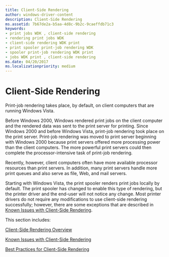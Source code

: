 ```yaml
---
title: Client-Side Rendering
author: windows-driver-content
description: Client-Side Rendering
ms.assetid: 7b67de2a-b5aa-4d8c-9b2c-9caeffdb71c3
keywords:
- print jobs WDK , client-side rendering
- rendering print jobs WDK
- client-side rendering WDK print
- print spooler print-job rendering WDK
- spooler print-job rendering WDK print
- jobs WDK print , client-side rendering
ms.date: 04/20/2017
ms.localizationpriority: medium
---
```


# Client-Side Rendering


Print-job rendering takes place, by default, on client computers that are running Windows Vista.

Before Windows 2000, Windows rendered print jobs on the client computer and the rendered data was sent to the print server for printing. Since Windows 2000 and before Windows Vista, print-job rendering took place on the print server. Print-job rendering was moved to print server beginning with Windows 2000 because print servers offered more processing power than the client computers. The more powerful print servers could then complete the processor-intensive task of print-job rendering.

Recently, however, client computers often have more available processor resources than print servers. In addition, many print servers handle more print queues and also serve as file, Web, and mail servers.

Starting with Windows Vista, the print spooler renders print jobs locally by default. The print spooler has changed to enable this type of rendering, but the printer driver and the end-user will not notice any change. Most printer drivers do not require any modifications to use client-side rendering successfully; however, there are some exceptions that are described in [Known Issues with Client-Side Rendering](known-issues-with-client-side-rendering.md).

This section includes:

[Client-Side Rendering Overview](client-side-rendering-overview.md)

[Known Issues with Client-Side Rendering](known-issues-with-client-side-rendering.md)

[Best Practices for Client-Side Rendering](best-practices-for-client-side-rendering.md)

 

 





